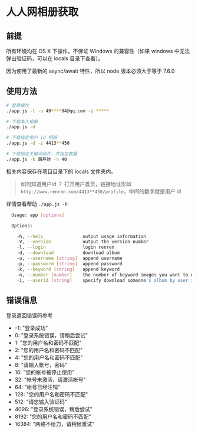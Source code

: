 # 人人网相册获取

## 前提

所有环境均在 OS X 下操作，不保证 Windows 的兼容性（如果 windows 中无法弹出验证码，可以在 locals 目录下查看）。

因为使用了最新的 async/await 特性，所以 node 版本必须大于等于 7.6.0

## 使用方法

```bash
# 登录操作
./app.js -l -u 49****94@qq.com -p *****

# 下载本人相册
./app.js -d

# 下载指定用户 id 相册
./app.js -d -i 4413**450

# 下载指定关键词相片，并指定数量
./app.js -k 葫芦娃 -n 40
```

相关内容保存在项目目录下的 locals 文件夹内。

> 如何知道用户id ？
> 打开用户首页，链接地址形如 `http://www.renren.com/4413**450/profile`，中间的数字就是用户 id

详情查看帮助 `./app.js -h`

```bash
  Usage: app [options]

  Options:

    -h, --help               output usage information
    -V, --version            output the version number
    -l, --login              login renren
    -d, --download           download album
    -u, --username [string]  append username
    -p, --password [string]  append password
    -k, --keyword [string]   append keyword
    -n, --number [number]    the number of keyword images you want to download, default 10
    -i, --userid [string]    specify download someone's album by user id
```

## 错误信息

登录返回错误码参考

- -1: "登录成功"
- 0: "登录系统错误，请稍后尝试"
- 1: "您的用户名和密码不匹配"
- 2: "您的用户名和密码不匹配"
- 4: "您的用户名和密码不匹配"
- 8: "请输入帐号，密码"
- 16: "您的帐号被停止使用"
- 32: "帐号未激活，请激活帐号"
- 64: "帐号已经注销"
- 128: "您的用户名和密码不匹配"
- 512: "请您输入验证码"
- 4096: "登录系统错误，稍后尝试"
- 8192: "您的用户名和密码不匹配"
- 16384: "网络不给力，请稍候重试"